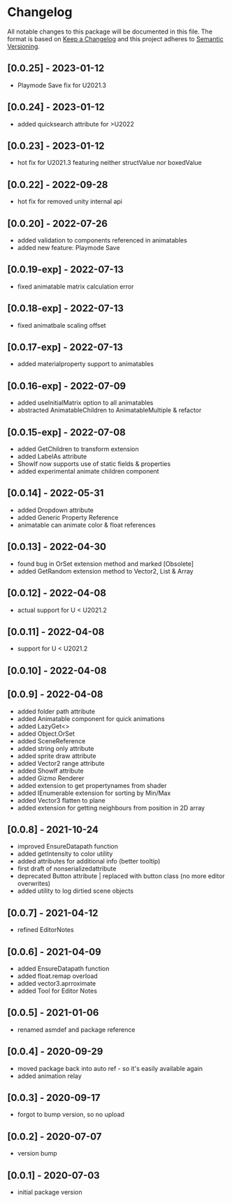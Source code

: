 # Changelog
All notable changes to this package will be documented in this file.
The format is based on [Keep a Changelog](http://keepachangelog.com/en/1.0.0/) and this project adheres to [Semantic Versioning](http://semver.org/spec/v2.0.0.html).

## [0.0.25] - 2023-01-12
- Playmode Save fix for U2021.3

## [0.0.24] - 2023-01-12
- added quicksearch attribute for >U2022

## [0.0.23] - 2023-01-12
- hot fix for U2021.3 featuring neither structValue nor boxedValue

## [0.0.22] - 2022-09-28
- hot fix for removed unity internal api

## [0.0.20] - 2022-07-26
- added validation to components referenced in animatables
- added new feature: Playmode Save

## [0.0.19-exp] - 2022-07-13
- fixed animatable matrix calculation error

## [0.0.18-exp] - 2022-07-13
- fixed animatbale scaling offset

## [0.0.17-exp] - 2022-07-13
- added materialproperty support to animatables

## [0.0.16-exp] - 2022-07-09
- added useInitialMatrix option to all animatables
- abstracted AnimatableChildren to AnimatableMultiple & refactor

## [0.0.15-exp] - 2022-07-08
- added GetChildren to transform extension
- added LabelAs attribute
- ShowIf now supports use of static fields & properties
- added experimental animate children component

## [0.0.14] - 2022-05-31
- added Dropdown attribute
- added Generic Property Reference
- animatable can animate color & float references

## [0.0.13] - 2022-04-30
- found bug in OrSet extension method and marked [Obsolete]
- added GetRandom extension method to Vector2, List & Array

## [0.0.12] - 2022-04-08
- actual support for U < U2021.2

## [0.0.11] - 2022-04-08
- support for U < U2021.2

## [0.0.10] - 2022-04-08

## [0.0.9] - 2022-04-08
- added folder path attribute
- added Animatable component for quick animations
- added LazyGet<>
- added Object.OrSet
- added SceneReference
- added string only attribute
- added sprite draw attribute
- added Vector2 range attribute
- added ShowIf attribute
- added Gizmo Renderer
- added extension to get propertynames from shader
- added IEnumerable extension for sorting by Min/Max
- added Vector3 flatten to plane
- added extension for getting neighbours from position in 2D array

## [0.0.8] - 2021-10-24
- improved EnsureDatapath function
- added getIntensity to color utility
- added attributes for additional info (better tooltip)
- first draft of nonserializedattribute
- deprecated Button attribute | replaced with button class (no more editor overwrites)
- added utility to log dirtied scene objects

## [0.0.7] - 2021-04-12
- refined EditorNotes

## [0.0.6] - 2021-04-09
- added EnsureDatapath function
- added float.remap overload
- added vector3.aprroximate
- added Tool for Editor Notes

## [0.0.5] - 2021-01-06
- renamed asmdef and package reference

## [0.0.4] - 2020-09-29
- moved package back into auto ref - so it's easily available again
- added animation relay

## [0.0.3] - 2020-09-17
- forgot to bump version, so no upload

## [0.0.2] - 2020-07-07
- version bump

## [0.0.1] - 2020-07-03
- initial package version